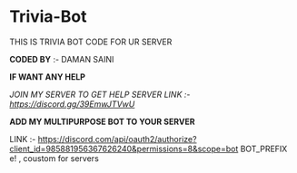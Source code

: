 # Trivia-Bot
THIS IS TRIVIA BOT CODE FOR UR SERVER 

**CODED BY** :- DAMAN SAINI

__IF WANT ANY HELP__

*JOIN MY SERVER TO GET HELP 
SERVER LINK :- https://discord.gg/39EmwJTVwU*

**ADD MY MULTIPURPOSE BOT TO YOUR SERVER**

LINK :- https://discord.com/api/oauth2/authorize?client_id=985881956367626240&permissions=8&scope=bot
BOT_PREFIX e! , coustom for servers





